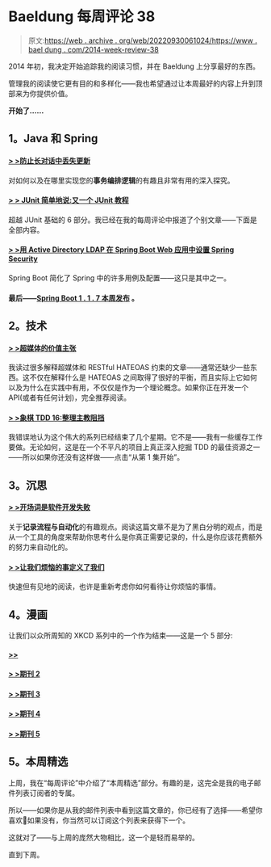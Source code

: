 # Baeldung 每周评论 38

> 原文:[https://web . archive . org/web/20220930061024/https://www . bael dung . com/2014-week-review-38](https://web.archive.org/web/20220930061024/https://www.baeldung.com/2014-week-review-38)

2014 年初，我决定开始追踪我的阅读习惯，并在 Baeldung 上分享最好的东西。

管理我的阅读使它更有目的和多样化——我也希望通过让本周最好的内容上升到顶部来为你提供价值。

**开始了……**

## **1。Java 和 Spring**

#### **[> >防止长对话中丢失更新](https://web.archive.org/web/20220521221101/http://vladmihalcea.com/2014/09/22/preventing-lost-updates-in-long-conversations/)**

对如何以及在哪里实现您的**事务编排逻辑**的有趣且非常有用的深入探究。

#### **[> > JUnit 简单地说:又一个 JUnit 教程](https://web.archive.org/web/20220521221101/http://www.codeaffine.com/2014/09/24/junit-nutshell-junit-tutorial/)**

超越 JUnit 基础的 6 部分。我已经在我的每周评论中报道了个别文章——下面是全部内容。

#### **[> >用 Active Directory LDAP 在 Spring Boot Web 应用中设置 Spring Security](https://web.archive.org/web/20220521221101/https://raymondhlee.wordpress.com/2014/09/20/setup-spring-security-with-active-directory-ldap-in-spring-boot-web-application/)**

Spring Boot 简化了 Spring 中的许多用例及配置——这只是其中之一。

#### 最后——**[Spring Boot 1 . 1 . 7 本周发布](https://web.archive.org/web/20220521221101/https://spring.io/blog/2014/09/26/spring-boot-1-1-7-released)** 。

## **2。技术**

#### **[> >超媒体的价值主张](https://web.archive.org/web/20220521221101/http://lostechies.com/jimmybogard/2014/09/23/the-value-proposition-of-hypermedia/)** 

我读过很多解释超媒体和 RESTful HATEOAS 约束的文章——通常还缺少一些东西。这不仅在解释什么是 HATEOAS 之间取得了很好的平衡，而且实际上它如何以及为什么在实践中有用，不仅仅是作为一个理论概念。如果你正在开发一个 API(或者有任何计划)，完全推荐阅读。

#### **[> >象棋 TDD 16:整理主教阻挡](https://web.archive.org/web/20220521221101/http://www.daedtech.com/chess-tdd-16-finishing-bishop-blocking)**

我错误地认为这个伟大的系列已经结束了几个星期。它不是——我有一些缓存工作要做。无论如何，这是在一个不平凡的项目上真正深入挖掘 TDD 的最佳资源之一——所以如果你还没有这样做——点击“从第 1 集开始”。

## **3。沉思**

#### **[> >开场词是软件开发失败](https://web.archive.org/web/20220521221101/http://www.daedtech.com/opening-word-is-software-development-fail)**

关于**记录流程与自动化**的有趣观点。阅读这篇文章不是为了黑白分明的观点，而是从一个工具的角度来帮助你思考什么是你真正需要记录的，什么是你应该花费额外的努力来自动化的。

#### **[> >让我们烦恼的事定义了我们](https://web.archive.org/web/20220521221101/http://dandreamsofcoding.com/2014/09/22/what-annoys-us-defines-us/)**

快速但有见地的阅读，也许是重新考虑你如何看待让你烦恼的事情。

## **4。漫画**

让我们以众所周知的 XKCD 系列中的一个作为结束——这是一个 5 部分:

#### **[>>](https://web.archive.org/web/20220521221101/https://xkcd.com/374/)**

#### **[> >期刊 2](https://web.archive.org/web/20220521221101/https://xkcd.com/377/)**

#### **[> >期刊 3](https://web.archive.org/web/20220521221101/https://xkcd.com/405/)**

#### **[> >期刊 4](https://web.archive.org/web/20220521221101/https://xkcd.com/432/)**

#### **[> >期刊 5](https://web.archive.org/web/20220521221101/https://xkcd.com/433/)**

## **5。本周精选**

上周，我在“每周评论”中介绍了“本周精选”部分。有趣的是，这完全是我的电子邮件列表订阅者的专属。

所以——如果你是从我的邮件列表中看到这篇文章的，你已经有了选择——希望你喜欢🙂如果没有，你当然可以订阅这个列表来获得下一个。

这就对了——与上周的庞然大物相比，这一个是轻而易举的。

直到下周。
